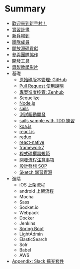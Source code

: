 # Summary

* [歡迎來到新手村！](README.md)
* [實習計畫](intern.md)
* [新兵報到](onboard.md)
* [團隊成員](member.md)
* [開放源碼貢獻](contribution.md)
* [參與團隊協作](cowork.md)
* [開發工具](devtool.md)
* [錄製教學影片](tutor.md)
* 基礎
   * [原始碼版本管理: GitHub](github.md)
   * [Pull Request 使用說明](pull_request.md)
   * [專案進度控管: Zenhub](zenhub.md)
   * Sequelize
   * [Node.js](nodejs.md)
   * [sails](sails.md)
   * [測試驅動開發](tdd.md)
   * [sails sample with TDD 練習](sails_tdd.md)
   * [koa.js](koa.md)
   * [react.js](reactjs.md)
   * [redux](redux.md)
   * [react-native](react-native.md)
   * [framework7](framework7.md)
   * [程式碼撰寫規範](code_convention.md)
   * [開發流程注意事項](development_notice.md)
   * [設計發想 SOP](design.md)
   * [Sketch 學習資源](sketch.md)
* 進階
   * iOS 上架流程
   * android 上架流程
   * Mocha
   * Sass
   * Socket.io
   * Webpack
   * Docker
   * Jenkins
   * [Spring Boot](spring_boot.md)
   * LightAdmin
   * ElasticSearch
   * Solr
   * Babel
   * AWS
* [Appendix: Slack 擴充套件](source/slack-integration.md)
